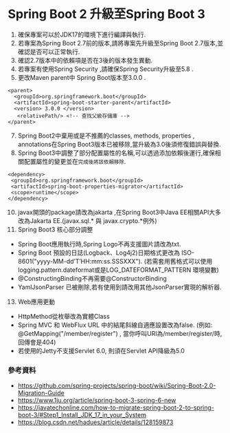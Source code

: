 # Spring Boot 2 升級至Spring Boot 3 

1.	確保專案可以於JDK17的環境下進行編譯與執行.
2.	若專案為Spring Boot 2.7前的版本,請將專案先升級至Spring Boot 2.7版本,並確認是否可以正常執行.
3.	確認2.7版本中的依賴項是否在3後的版本發生異動.
4.	若專案有使用Spring Security ,請確保Spring Security升級至5.8 .
5.	更改Maven parent中 Spring Boot版本至3.0.0 .
   ```maven
<parent> 
     <groupId>org.springframework.boot</groupId> 
     <artifactId>spring-boot-starter-parent</artifactId> 
     <version> 3.0.0 </version>
      <relativePath/> <!-- 查找父級存儲庫 --> 
</parent>
  ```
7.	Spring Boot2中棄用或是不推薦的classes, methods, properties , annotations在Spring Boot3版本已被移除,當升級為3.0後須修復錯誤與替換.
8.	Spring Boot3中調整了部分配置屬性的名稱,可以透過添加依賴後運行,確保相關配置屬性的變更並在```完成後將該依賴移除```.
   ```maven
<dependency>
	<groupId>org.springframework.boot</groupId>
	<artifactId>spring-boot-properties-migrator</artifactId>
	<scope>runtime</scope>
</dependency>
```
10.	 javax開頭的package請改為jakarta ,在Spring Boot3中Java EE相關API大多改為Jakarta EE.(javax.sql.* 與 javax.crypto.*例外)
11.	 Spring Boot3 核心部分調整
  * Spring Boot應用執行時,Spring Logo不再支援圖片請改為txt.
  * Spring Boot 預設的日誌(Logback、Log4j2)日期格式更改為 ISO-8601("yyyy-MM-dd’T’HH:mm:ss.SSSXXX"). 
    (若需套用舊格式可以使用logging.pattern.dateformat或是LOG_DATEFORMAT_PATTERN 環境變數)
  * @ConstructingBinding不再需要@ConstructorBinding
  * YamlJsonParser 已被刪除,若有使用到請改用其他JsonParser實現的解析器.
13.	 Web應用更動
  * HttpMethod從枚舉改為實體Class
  * Spring MVC 和 WebFlux URL 中的結尾斜線自適應設置改為false. (例如: @GetMapping("/member/register") , 當你呼叫URI為/member/register/時,回傳會是404)
  * 若使用的Jetty不支援Servlet 6.0, 則須在Servlet API降級為5.0



### 參考資料
* <https://github.com/spring-projects/spring-boot/wiki/Spring-Boot-2.0-Migration-Guide>
* <https://www.1ju.org/article/spring-boot-3-spring-6-new>
* <https://javatechonline.com/how-to-migrate-spring-boot-2-to-spring-boot-3/#Step1_Install_JDK_17_in_your_System>
* <https://blog.csdn.net/hadues/article/details/128159873>

  
   	 

